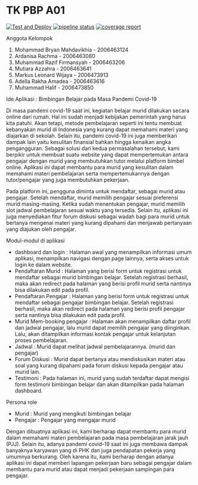 # TK PBP A01

[![Test and Deploy][actions-badge]][commits-gh]
[![pipeline status][pipeline-badge]][commits-gl]
[![coverage report][coverage-badge]][commits-gl]

Anggota Kelompok

1. Mohammad Bryan Mahdavikhia - 2006463124
2. Ardanisa Rachma - 2006463080
3. Muhammad Razif Firmansyah - 2006463206
4. Mutiara Azzahra - 2006463641
5. Markus Leonard Wijaya - 2006473913
6. Adella Rakha Amadea - 2006463616
7. Muhammad Halif - 2006473850

Ide Aplikasi : Bimbingan Belajar pada Masa Pandemi Covid-19

Di masa pandemi covid-19 saat ini, kegiatan belajar murid dilakukan secara online dari rumah. Hal ini sudah menjadi kebijakan pemerintah yang harus kita patuhi. Akan tetapi, metode pembelajaran seperti ini tentu membuat kebanyakan murid di Indonesia yang kurang dapat memahami materi yang diajarkan di sekolah. Selain itu, pandemi covid-19 ini juga memberikan dampak lain yaitu kesulitan finansial bahkan hingga kenaikan angka pengangguran. Sebagai solusi dari kedua permasalahan tersebut, kami berpikir untuk membuat suatu website yang dapat mempertemukan antara pengajar dengan murid yang membutuhkan tutor melalui platform bimbel online. Aplikasi ini dapat membantu para murid yang kesulitan dalam memahami materi pembelajaran serta mempertemukannya dengan tutor/pengajar yang juga membutuhkan pekerjaan. 

Pada platform ini, pengguna diminta untuk mendaftar, sebagai murid atau pengajar. Setelah mendaftar, murid memilih pengajar sesuai preferensi murid masing-masing. Ketika sudah menentukan pengajar, murid memilih slot jadwal pembelajaran sesuai waktu yang tersedia. Selain itu, aplikasi ini juga menyediakan fitur forum diskusi sebagai wadah bagi para murid untuk bertanya mengenai materi yang kurang dipahami dan menjawab pertanyaan yang diajukan oleh pengajar. 

Modul-modul di aplikasi 
- dashboard dan login : Halaman awal yang menampilkan informasi umum aplikasi, menampilkan navigasi dengan page lainnya, serta akses untuk login ke dalam website.
- Pendaftaran Murid : Halaman yang berisi form untuk registrasi untuk mendaftar sebagai murid bimbingan belajar. Setelah registrasi berhasil, maka akan redirect pada halaman yang berisi profil murid serta nantinya bisa dilakukan edit pada profil.
- Pendaftaran Pengajar : Halaman yang berisi form untuk registrasi untuk mendaftar sebagai pengajar bimbingan belajar. Setelah registrasi berhasil, maka akan redirect pada halaman yang berisi profil pengajar serta nantinya bisa dilakukan edit pada profil.
- Murid Mem-booking pengajar : Halaman akan menampilkan daftar profil dan jadwal pengajar, lalu murid dapat memilih pengajar yang diinginkan. Lalu, akan ditampilkan informasi kontak pengajar untuk kelanjutan proses pembelajaran.
- Jadwal : Murid dapat melihat jadwal pembelajarannya. (murid dan pengajar)
- Forum Diskusi : Murid dapat bertanya atau mendiskusikan  materi atau soal yang kurang dipahami pada forum diskusi kepada pengajar atau murid lain. 
- Testimoni : Pada halaman ini, murid yang sudah terdaftar dapat mengisi form testimoni bimbingan belajar dan akan ditampilkan pada halaman dashboard.


Persona role
- Murid : Murid yang mengikuti bimbingan belajar
- Pengajar : Pengajar yang mengajar murid


Dengan dibuatnya aplikasi ini, kami berharap dapat membantu para murid dalam memahami materi pembelajaran pada masa pembelajaran jarak jauh (PJJ). Selain itu, adanya pandemi covid-19 saat ini juga membawa dampak banyaknya karyawan yang di PHK dan juga pendapatan pekerja yang umumnya berkurang. Oleh karena itu, kami berharap dengan adanya aplikasi ini dapat memberi lapangan pekerjaan baru sebagai pengajar dalam membantu para murid atau dapat menjadi pekerjaan sampingan para pengajar.


[actions-badge]: https://github.com/laymonage/django-template-heroku/workflows/Test%20and%20Deploy/badge.svg
[commits-gh]: https://github.com/laymonage/django-template-heroku/commits/master
[pipeline-badge]: https://gitlab.com/laymonage/django-template-heroku/badges/master/pipeline.svg
[coverage-badge]: https://gitlab.com/laymonage/django-template-heroku/badges/master/coverage.svg
[commits-gl]: https://gitlab.com/laymonage/django-template-heroku/-/commits/master
[readme-en]: README.en.md
[heroku-dashboard]: https://dashboard.heroku.com
[djecrety]: https://djecrety.ir
[account-settings]: https://dashboard.heroku.com/account
[chromedriver]: https://chromedriver.chromium.org/downloads
[homebrew]: https://brew.sh
[ticket-21227]: https://code.djangoproject.com/ticket/21227
[bypass-cache]: https://en.wikipedia.org/wiki/Wikipedia:Bypass_your_cache
[flake8]: https://pypi.org/project/flake8
[pylint]: https://pypi.org/project/pylint
[black]: https://pypi.org/project/black
[isort]: https://pypi.org/project/isort
[template]: https://docs.djangoproject.com/en/3.1/ref/django-admin/#cmdoption-startproject-template
[repo-gh]: https://github.com/laymonage/django-template-heroku
[repo-gl]: https://gitlab.com/laymonage/django-template-heroku
